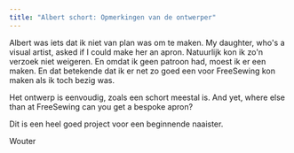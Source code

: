 ```yaml
---
title: "Albert schort: Opmerkingen van de ontwerper"
---
```


Albert was iets dat ik niet van plan was om te maken. My daughter, who's a visual artist, asked if I could make her an apron. Natuurlijk kon ik zo'n verzoek niet weigeren. En omdat ik geen patroon had, moest ik er een maken. En dat betekende dat ik er net zo goed een voor FreeSewing kon maken als ik toch bezig was.

Het ontwerp is eenvoudig, zoals een schort meestal is. And yet, where else than at FreeSewing can you get a bespoke apron?

Dit is een heel goed project voor een beginnende naaister.

Wouter

